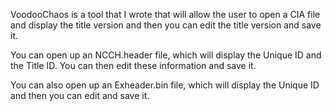 VoodooChaos is a tool that I wrote that will allow the user to open a CIA file and display the title version and then you can edit the title version and save it.

You can open up an NCCH.header file, which will display the Unique ID and the Title ID. You can then edit these information and save it.

You can also open up an Exheader.bin file, which will display the Unique ID and then you can edit and save it.